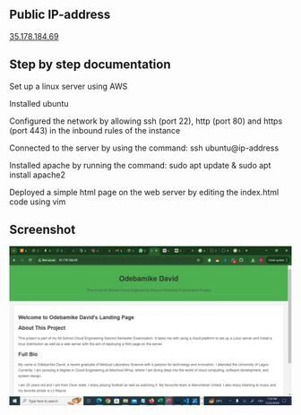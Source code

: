 ## Public IP-address

[35.178.184.69](http://35.178.184.69/)



## Step by step documentation

Set up a linux server using AWS

Installed ubuntu

Configured the network by allowing ssh (port 22), http (port 80) and https (port 443) in the inbound rules of the instance

Connected to the server by using the command: ssh ubuntu@ip-address

Installed  apache by running the command: sudo apt update & sudo apt install apache2

Deployed a simple html page on the web server by editing the index.html code using vim

## Screenshot

![Odebamike's Page Screenshot](screenshot.png)
